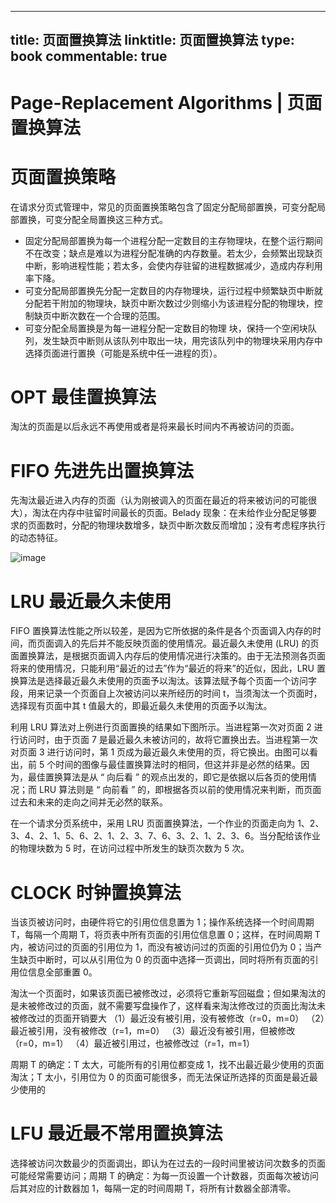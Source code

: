 
---
title: 页面置换算法
linktitle: 页面置换算法
type: book
commentable: true
---

# Page-Replacement Algorithms | 页面置换算法

# 页面置换策略

在请求分页式管理中，常见的页面置换策略包含了固定分配局部置换，可变分配局部置换，可变分配全局置换这三种方式。

- 固定分配局部置换为每一个进程分配一定数目的主存物理块，在整个运行期间不在改变；缺点是难以为进程分配准确的内存数量。若太少，会频繁出现缺页中断，影响进程性能；若太多，会使内存驻留的进程数据减少，造成内存利用率下降。
- 可变分配局部置换先分配一定数目的内存物理块，运行过程中频繁缺页中断就分配若干附加的物理块，缺页中断次数过少则缩小为该进程分配的物理块，控制缺页中断次数在一个合理的范围。
- 可变分配全局置换是为每一进程分配一定数目的物理 块，保持一个空闲块队列，发生缺页中断则从该队列中取出一块，用完该队列中的物理块采用内存中选择页面进行置换（可能是系统中任一进程的页）。

# OPT 最佳置换算法

淘汰的页面是以后永远不再使用或者是将来最长时间内不再被访问的页面。

# FIFO 先进先出置换算法

先淘汰最近进入内存的页面（认为刚被调入的页面在最近的将来被访问的可能很大），淘汰在内存中驻留时间最长的页面。Belady 现象：在未给作业分配足够要求的页面数时，分配的物理块数增多，缺页中断次数反而增加；没有考虑程序执行的动态特征。

![image](https://user-images.githubusercontent.com/5803001/52262431-6d156600-2967-11e9-860b-951b5bf58c98.png)

# LRU 最近最久未使用

FIFO 置换算法性能之所以较差，是因为它所依据的条件是各个页面调入内存的时间，而页面调入的先后并不能反映页面的使用情况。最近最久未使用 (LRU) 的页面置换算法，是根据页面调入内存后的使用情况进行决策的。由于无法预测各页面将来的使用情况，只能利用“最近的过去”作为“最近的将来”的近似，因此，LRU 置换算法是选择最近最久未使用的页面予以淘汰。该算法赋予每个页面一个访问字段，用来记录一个页面自上次被访问以来所经历的时间 t，当须淘汰一个页面时，选择现有页面中其 t 值最大的，即最近最久未使用的页面予以淘汰。

利用 LRU 算法对上例进行页面置换的结果如下图所示。当进程第一次对页面 2 进行访问时，由于页面 7 是最近最久未被访问的，故将它置换出去。当进程第一次对页面 3 进行访问时，第 1 页成为最近最久未使用的页，将它换出。由图可以看出，前 5 个时间的图像与最佳置换算法时的相同，但这并非是必然的结果。因为，最佳置换算法是从 “ 向后看 ” 的观点出发的，即它是依据以后各页的使用情况；而 LRU 算法则是 “ 向前看 ” 的，即根据各页以前的使用情况来判断，而页面过去和未来的走向之间并无必然的联系。

在一个请求分页系统中，采用 LRU 页面置换算法，一个作业的页面走向为 1、2、3、4、2、1、5、6、2、1、2、3、7、6、3、2、1、2、3、6。当分配给该作业的物理块数为 5 时，在访问过程中所发生的缺页次数为 5 次。

# CLOCK 时钟置换算法

当该页被访问时，由硬件将它的引用位信息置为 1；操作系统选择一个时间周期 T，每隔一个周期 T，将页表中所有页面的引用位信息置 0；这样，在时间周期 T 内，被访问过的页面的引用位为 1，而没有被访问过的页面的引用位仍为 0；当产生缺页中断时，可以从引用位为 0 的页面中选择一页调出，同时将所有页面的引用位信息全部重置 0。

淘汰一个页面时，如果该页面已被修改过，必须将它重新写回磁盘；但如果淘汰的是未被修改过的页面，就不需要写盘操作了，这样看来淘汰修改过的页面比淘汰未被修改过的页面开销要大
（1）最近没有被引用，没有被修改（r=0，m=0）
（2）最近被引用，没有被修改（r=1，m=0）
（3）最近没有被引用，但被修改（r=0，m=1）
（4）最近被引用过，也被修改过（r=1，m=1）

周期 T 的确定：T 太大，可能所有的引用位都变成 1，找不出最近最少使用的页面淘汰；T 太小，引用位为 0 的页面可能很多，而无法保证所选择的页面是最近最少使用的

# LFU 最近最不常用置换算法

选择被访问次数最少的页面调出，即认为在过去的一段时间里被访问次数多的页面可能经常需要访问；周期 T 的确定：为每一页设置一个计数器，页面每次被访问后其对应的计数器加 1，每隔一定的时间周期 T，将所有计数器全部清零。

    